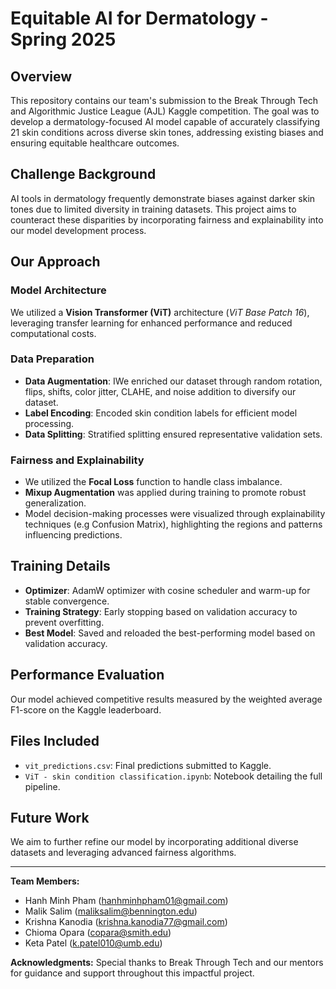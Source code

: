 # Equitable AI for Dermatology - Spring 2025

## Overview
This repository contains our team's submission to the Break Through Tech and Algorithmic Justice League (AJL) Kaggle competition. The goal was to develop a dermatology-focused AI model capable of accurately classifying 21 skin conditions across diverse skin tones, addressing existing biases and ensuring equitable healthcare outcomes.

## Challenge Background
AI tools in dermatology frequently demonstrate biases against darker skin tones due to limited diversity in training datasets. This project aims to counteract these disparities by incorporating fairness and explainability into our model development process.

## Our Approach

### Model Architecture
We utilized a **Vision Transformer (ViT)** architecture (*ViT Base Patch 16*), leveraging transfer learning for enhanced performance and reduced computational costs.

### Data Preparation
- **Data Augmentation**: IWe enriched our dataset through random rotation, flips, shifts, color jitter, CLAHE, and noise addition to diversify our dataset.
- **Label Encoding**: Encoded skin condition labels for efficient model processing.
- **Data Splitting**: Stratified splitting ensured representative validation sets.

### Fairness and Explainability
- We utilized the **Focal Loss** function to handle class imbalance.
- **Mixup Augmentation** was applied during training to promote robust generalization.
- Model decision-making processes were visualized through explainability techniques (e.g Confusion Matrix), highlighting the regions and patterns influencing predictions.

## Training Details
- **Optimizer**: AdamW optimizer with cosine scheduler and warm-up for stable convergence.
- **Training Strategy**: Early stopping based on validation accuracy to prevent overfitting.
- **Best Model**: Saved and reloaded the best-performing model based on validation accuracy.

## Performance Evaluation
Our model achieved competitive results measured by the weighted average F1-score on the Kaggle leaderboard.

## Files Included
- `vit_predictions.csv`: Final predictions submitted to Kaggle.
- `ViT - skin condition classification.ipynb`: Notebook detailing the full pipeline.

## Future Work
We aim to further refine our model by incorporating additional diverse datasets and leveraging advanced fairness algorithms.

---

**Team Members:**
- Hanh Minh Pham (hanhminhpham01@gmail.com)
- Malik Salim (maliksalim@bennington.edu)
- Krishna Kanodia (krishna.kanodia77@gmail.com)
- Chioma Opara (copara@smith.edu)
- Keta Patel (k.patel010@umb.edu)

**Acknowledgments:**
Special thanks to Break Through Tech and our mentors for guidance and support throughout this impactful project.
